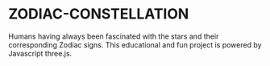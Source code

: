 # ZODIAC-CONSTELLATION
Humans having always been fascinated with the stars and their corresponding Zodiac signs. This educational and fun project is powered by Javascript three.js.
